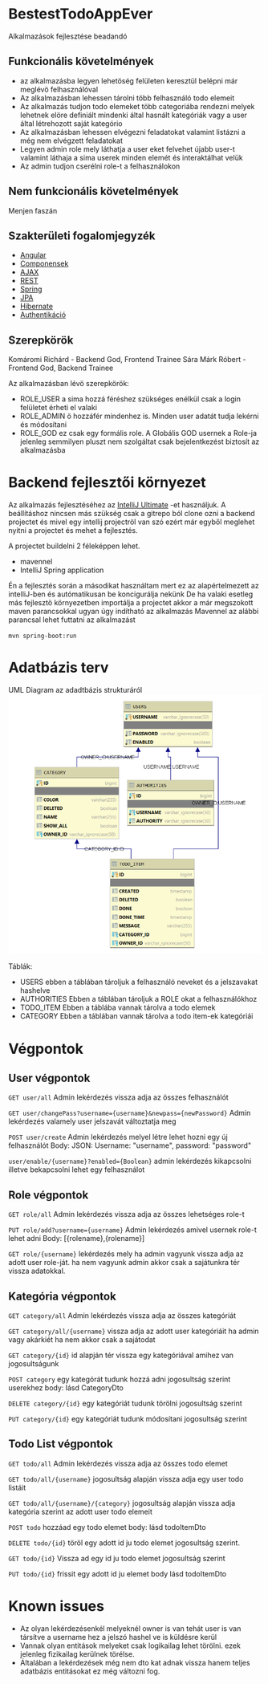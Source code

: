 # BestestTodoAppEver
Alkalmazások fejlesztése beadandó

## Funkcionális követelmények
-   az alkalmazásba legyen lehetöség felületen keresztül belépni már meglévö felhasználóval
-   Az alkalmazásban lehessen tárolni több felhasználó todo elemeit 
-   Az alkalmazás tudjon todo elemeket több categoriába rendezni melyek lehetnek elöre definiált mindenki által hasnált kategóriák
vagy a user által létrehozott saját kategório
-   Az alkalmazásban lehessen elvégezni feladatokat valamint listázni a még nem elvégzett feladatokat
-   Legyen admin role mely láthatja a user eket felvehet újabb user-t valamint láthaja a sima userek minden elemét és interaktálhat velük
-   Az admin tudjon cserélni role-t a felhasználokon

## Nem funkcionális követelmények

Menjen faszán

## Szakterületi fogalomjegyzék

-   [Angular](https://lmgtfy.com/?q=Angular)
-   [Componensek](https://lmgtfy.com/?q=angular+components)
-   [AJAX](https://lmgtfy.com/?q=ajax)
-   [REST](https://lmgtfy.com/?q=rest)
-   [Spring](https://lmgtfy.com/?q=spring)
-   [JPA](https://lmgtfy.com/?q=jpa)
-   [Hibernate](https://lmgtfy.com/?q=java+hibernate)
-   [Authentikáció](https://lmgtfy.com/?q=auth+spring)

## Szerepkörök

Komáromi Richárd - Backend God, Frontend Trainee
Sára Márk Róbert - Frontend God, Backend Trainee

Az alkalmazásban lévö szerepkörök:
- ROLE_USER a sima hozzá féréshez szükséges enélkül csak a login felületet érheti el valaki
- ROLE_ADMIN ö hozzáfér mindenhez is. Minden user adatát tudja lekérni és módosítani
- ROLE_GOD ez csak egy formális role. A Globális GOD usernek a Role-ja jelenleg semmilyen pluszt nem szolgáltat csak bejelentkezést biztosít az alkalmazásba

# Backend fejlesztői környezet
Az alkalmazás fejlesztéséhez az [IntelliJ Ultimate](https://lmgtfy.com/?q=Angular) -et használjuk.
A beállításhoz nincsen más szükség csak a gitrepo ból clone ozni a backend projectet és mivel egy intellij
projectröl van szó ezért már egyből meglehet nyitni a projectet és mehet a fejlesztés.

A projectet buildelni 2 féleképpen lehet.
- mavennel 
- IntelliJ Spring application

Én a fejlesztés során a másodikat használtam mert ez az alapértelmezett az intelliJ-ben és autómatikusan be koncigurálja nekünk
De ha valaki esetleg más fejlesztö környezetben importálja a projectet akkor a már megszokott maven parancsokkal ugyan úgy indítható az alkalmazás
Mavennel az alábbi parancsal lehet futtatni az alkalmazást

`mvn spring-boot:run`

# Adatbázis terv
UML Diagram az adadtbázis strukturáról
![uml diagram](https://github.com/revkusz/BestestTodoAppEver/blob/master/docRes/Screenshot_7.png)

Táblák: 
- USERS ebben a táblában tároljuk a felhasználó neveket és a jelszavakat hashelve
- AUTHORITIES Ebben a táblában tároljuk a ROLE okat a felhasználókhoz
- TODO_ITEM Ebben a táblába vannak tárolva a todo elemek
- CATEGORY Ebben a táblában vannak tárolva a todo item-ek kategóriái 

# Végpontok
## User végpontok

`GET user/all` Admin lekérdezés vissza adja az összes felhasználót

`GET user/changePass?username={username}&newpass={newPassword}` Admin lekérdezés valamely user jelszavát változtatja meg

`POST user/create` Admin lekérdezés melyel létre lehet hozni egy új felhasználót Body: JSON: Username: "username", password: "password"

`user/enable/{username}?enabled={Boolean}` admin lekérdezés kikapcsolni illetve bekapcsolni lehet egy felhasználot
## Role végpontok
`GET role/all` Admin lekérdezés vissza adja az összes lehetséges role-t

`PUT role/add?username={username}` Admin lekérdezés amivel usernek role-t lehet adni Body: [{rolename},{rolename}]

`GET role/{username}` lekérdezés mely ha admin vagyunk vissza adja az adott user role-ját. ha nem vagyunk admin akkor csak a sajátunkra tér vissza adatokkal.

## Kategória végpontok

`GET category/all` Admin lekérdezés vissza adja az összes kategóriát

`GET category/all/{username}` vissza adja az adott user kategóriáit ha admin vagy akárkiét ha nem akkor csak a sajátodat

`GET category/{id}` id alapján tér vissza egy kategóriával amihez van jogosultságunk 

`POST category` egy kategórát tudunk hozzá adni jogosultság szerint userekhez body: lásd CategoryDto

`DELETE category/{id}` egy kategóriát tudunk törölni jogosultság szerint

`PUT category/{id}` egy kategóriát tudunk módosítani jogosultság szerint

## Todo List végpontok

`GET todo/all` Admin lekérdezés vissza adja az összes todo elemet

`GET todo/all/{username}` jogosultság alapján vissza adja egy user todo listáit

`GET todo/all/{username}/{category}` jogosultság alapján vissza adja kategória szerint az adott user todo elemeit

`POST todo` hozzáad egy todo elemet body: lásd todoItemDto

`DELETE todo/{id}` töröl egy adott id ju todo elemet jogosultság szerint.

`GET todo/{id}` Vissza ad egy id ju todo elemet jogosultság szerint

`PUT todo/{id}` frissit egy adott id ju elemet body lásd  todoItemDto

# Known issues
- Az olyan lekérdezésenkél melyeknél owner is van tehát user is van társítve a username hez a jelszó hashel ve is küldésre kerül
- Vannak olyan entitások melyeket csak logikailag lehet törölni. ezek jelenleg fizikailag kerülnek törélse.
- Általában a lekérdezések még nem dto kat adnak vissza hanem teljes adatbázis entitásokat ez még változni fog.






